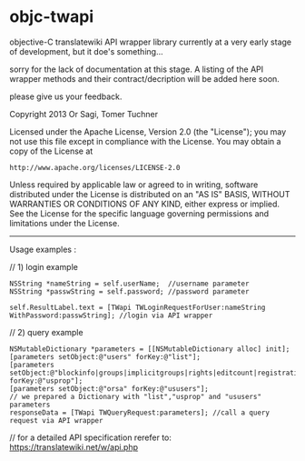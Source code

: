objc-twapi
==========

objective-C translatewiki API wrapper library
currently at a very early stage of development, but it doe's something... 

sorry for the lack of documentation at this stage.
A listing of the API wrapper methods and their contract/decription will be added here soon.

please give us your feedback.

Copyright 2013 Or Sagi, Tomer Tuchner

Licensed under the Apache License, Version 2.0 (the "License");
you may not use this file except in compliance with the License.
You may obtain a copy of the License at

	http://www.apache.org/licenses/LICENSE-2.0

Unless required by applicable law or agreed to in writing, software
distributed under the License is distributed on an "AS IS" BASIS,
WITHOUT WARRANTIES OR CONDITIONS OF ANY KIND, either express or implied.
See the License for the specific language governing permissions and
limitations under the License.

------------------
Usage examples :


// 1) login example
   
    NSString *nameString = self.userName;  //username parameter
    NSString *passwString = self.password; //password parameter

    self.ResultLabel.text = [TWapi TWLoginRequestForUser:nameString WithPassword:passwString]; //login via API wrapper


// 2) query example
    
    NSMutableDictionary *parameters = [[NSMutableDictionary alloc] init];
    [parameters setObject:@"users" forKey:@"list"];
    [parameters setObject:@"blockinfo|groups|implicitgroups|rights|editcount|registration|emailable|gender" forKey:@"usprop"];
    [parameters setObject:@"orsa" forKey:@"ususers"];
    // we prepared a Dictionary with "list","usprop" and "ususers" parameters
    responseData = [TWapi TWQueryRequest:parameters]; //call a query request via API wrapper

// for a detailed API specification rerefer to: https://translatewiki.net/w/api.php


